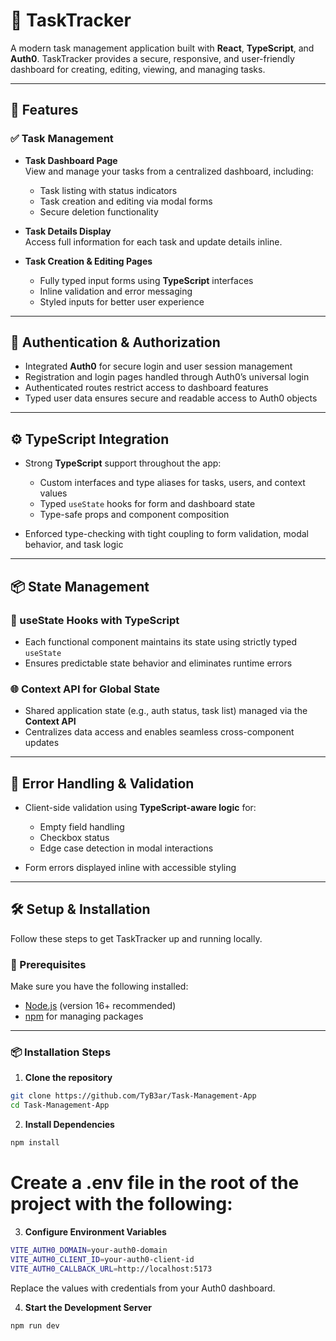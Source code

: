 # 📝 TaskTracker

A modern task management application built with **React**, **TypeScript**, and **Auth0**. TaskTracker provides a secure, responsive, and user-friendly dashboard for creating, editing, viewing, and managing tasks.

---

## 🚀 Features

### ✅ Task Management
- **Task Dashboard Page**  
  View and manage your tasks from a centralized dashboard, including:
  - Task listing with status indicators
  - Task creation and editing via modal forms
  - Secure deletion functionality

- **Task Details Display**  
  Access full information for each task and update details inline.

- **Task Creation & Editing Pages**  
  - Fully typed input forms using **TypeScript** interfaces
  - Inline validation and error messaging
  - Styled inputs for better user experience

---

## 🔐 Authentication & Authorization

- Integrated **Auth0** for secure login and user session management
- Registration and login pages handled through Auth0’s universal login
- Authenticated routes restrict access to dashboard features
- Typed user data ensures secure and readable access to Auth0 objects

---

## ⚙️ TypeScript Integration

- Strong **TypeScript** support throughout the app:
  - Custom interfaces and type aliases for tasks, users, and context values
  - Typed `useState` hooks for form and dashboard state
  - Type-safe props and component composition

- Enforced type-checking with tight coupling to form validation, modal behavior, and task logic

---

## 📦 State Management

### 🔁 useState Hooks with TypeScript
- Each functional component maintains its state using strictly typed `useState`
- Ensures predictable state behavior and eliminates runtime errors

### 🌐 Context API for Global State
- Shared application state (e.g., auth status, task list) managed via the **Context API**
- Centralizes data access and enables seamless cross-component updates

---

## 🧠 Error Handling & Validation

- Client-side validation using **TypeScript-aware logic** for:
  - Empty field handling
  - Checkbox status
  - Edge case detection in modal interactions

- Form errors displayed inline with accessible styling

---

## 🛠️ Setup & Installation

Follow these steps to get TaskTracker up and running locally.

### 🔧 Prerequisites

Make sure you have the following installed:
- [Node.js](https://nodejs.org/en/) (version 16+ recommended)
- [npm](https://www.npmjs.com/) for managing packages

---

### 📦 Installation Steps

1. **Clone the repository**

```bash
git clone https://github.com/TyB3ar/Task-Management-App
cd Task-Management-App
```

2. **Install Dependencies**

```bash
npm install  
```

# Create a .env file in the root of the project with the following:

3. **Configure Environment Variables**

```bash
VITE_AUTH0_DOMAIN=your-auth0-domain
VITE_AUTH0_CLIENT_ID=your-auth0-client-id
VITE_AUTH0_CALLBACK_URL=http://localhost:5173
```
Replace the values with credentials from your Auth0 dashboard. 

4. **Start the Development Server**

```bash
npm run dev
```
